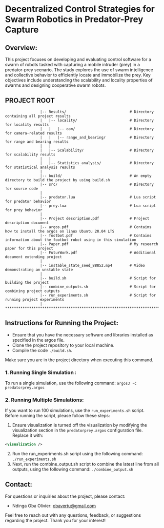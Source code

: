 # Decentralized Control Strategies for Swarm Robotics in Predator-Prey Capture

## Overview:
This project focuses on developing and evaluating control software for a swarm of robots tasked with capturing a mobile intruder (prey) in a predator-prey scenario. The study explores the use of swarm intelligence and collective behavior to efficiently locate and immobilize the prey. Key objectives include understanding the scalability and locality properties of swarms and designing cooperative swarm robots.

## PROJECT ROOT

                    |-- Results/                             # Directory containing all project results
                    |   |-- locality/                        # Directory for locality results
                    |   |   |-- cam/                         # Directory for camera-related results
                    |   |   |-- range_and_bearing/           # Directory for range and bearing results
                    |   |
                    |   |-- Scalability/                     # Directory for scalability results
                    |   |
                    |   |-- Statistics_analysis/             # Directory for statistical analysis results
                    |
                    |-- build/                               # An empty directory to build the project by using build.sh
                    |-- src/                                 # Directory for source code
                    | 
                    |-- predator.lua                         # Lua script for predator behavior
                    |-- prey.lua                             # Lua script for prey behavior
                    |
                    |-- Project description.pdf              # Project description document
                    |-- argos.pdf                            # Contains how to install the argos on linux Ubuntu 20.04 LTS
                    |-- footbot.pdf                          # Contains information about the footbot robot using in this simulation
                    |-- Paper.pdf                            # My research paper for this project
                    |-- FuturWork.pdf                        # Additional document extending project
                    |
                    |-- instable_state_seed_88852.mp4        # Video demonstrating an unstable state
                    |
                    |-- build.sh                             # Script for building the project
                    |-- combine_outputs.sh                   # Script for combining project outputs
                    |-- run_experiments.sh                   # Script for running project experiments
                    |-- ************************************************************************


## Instructions for Running the Project:
- Ensure that you have the necessary software and libraries installed as specified in the argos file.
- Clone the project repository to your local machine.
- Compile the code  `./build.sh`.

Make sure you are in the project directory when executing this command.
  
### 1. Running Single Simulation :
To run a single simulation, use the following command: `argos3 -c predatorprey.argos`

### 2. Running Multiple Simulations:
If you want to run 100 simulations, use the `run_experiments.sh` script. Before running the script, please follow these steps:
1. Ensure visualization is turned off the visualization by modifying the visualization section in the `predatorprey.argos` configuration file. Replace it with:
```xml
<visualization />
```
2. Run the run_experiments.sh script using the following command: `./run_experiments.sh`
3. Next, run the combine_output.sh script to combine the latest line from all outputs, using the following command: `./combine_output.sh`
   
## Contact:
For questions or inquiries about the project, please contact:
- Ndinga Oba Olivier: [obavertu@gmail.com](mailto:obavertu@gmail.com) 

Feel free to reach out with any questions, feedback, or suggestions regarding the project. Thank you for your interest!
